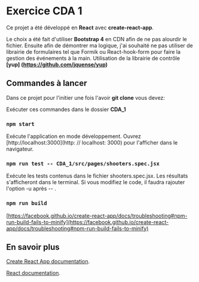 # Exercice CDA 1

Ce projet a été développé en <strong>React</strong> avec <strong>create-react-app</strong>. 

Le choix a été fait d'utiliser <strong>Bootstrap 4</strong> en CDN afin de ne pas alourdir le fichier. Ensuite afin de démontrer ma logique, j'ai souhaité ne pas utiliser de librairie de formulaires tel que Formik ou React-hook-form pour faire la gestion des événements à la main.
Utilisation de la librairie de contrôle <strong>[yup] (https://github.com/jquense/yup)</strong>

## Commandes à lancer

Dans ce projet pour l'initier une fois l'avoir <strong>git clone</strong> vous devez:

Exécuter ces commandes dans le dossier <strong>CDA_1</strong>

### `npm start`

Exécute l'application en mode développement. 
Ouvrez [http://localhost:3000](http: // localhost: 3000) pour l'afficher dans le navigateur.

### `npm run test -- CDA_1/src/pages/shooters.spec.jsx`

Exécute les tests contenus dans le fichier shooters.spec.jsx.
Les résultats s'afficheront dans le terminal.
Si vous modifiez le code, il faudra rajouter l'option -u après -- .

### `npm run build` 

 [https://facebook.github.io/create-react-app/docs/troubleshooting#npm-run-build-fails-to-minify](https://facebook.github.io/create-react-app/docs/troubleshooting#npm-run-build-fails-to-minify)

## En savoir plus

[Create React App documentation](https://facebook.github.io/create-react-app/docs/getting-started).

[React documentation](https://reactjs.org/).